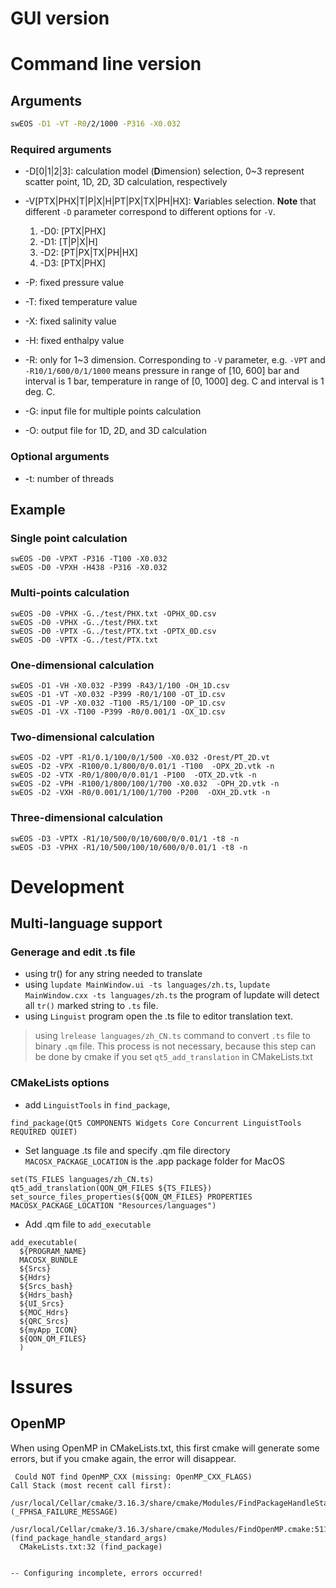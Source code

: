 

# GUI version

# Command line version

## Arguments

```bash
swEOS -D1 -VT -R0/2/1000 -P316 -X0.032
```

### Required arguments

* -D[0|1|2|3]: calculation model (**D**imension) selection, 0~3 represent scatter point, 1D, 2D, 3D calculation, respectively

* -V[PTX|PHX|T|P|X|H|PT|PX|TX|PH|HX]: **V**ariables selection. **Note** that different `-D` parameter correspond to different options for `-V`.

    1) -D0: [PTX|PHX]
    2) -D1: [T|P|X|H]
    3) -D2: [PT|PX|TX|PH|HX]
    4) -D3: [PTX|PHX]

* -P: fixed pressure value

* -T: fixed temperature value

* -X: fixed salinity value

* -H: fixed enthalpy value

* -R: only for 1~3 dimension. Corresponding to `-V` parameter, e.g. `-VPT` and `-R10/1/600/0/1/1000` means pressure in range of [10, 600] bar and interval is 1 bar, temperature in range of [0, 1000] deg. C and interval is 1 deg. C.

* -G: input file for multiple points calculation

* -O: output file for 1D, 2D, and 3D calculation

### Optional arguments

* -t: number of threads




## Example
### Single point calculation
```
swEOS -D0 -VPXT -P316 -T100 -X0.032
swEOS -D0 -VPXH -H438 -P316 -X0.032
```
### Multi-points calculation
```
swEOS -D0 -VPHX -G../test/PHX.txt -OPHX_0D.csv
swEOS -D0 -VPHX -G../test/PHX.txt
swEOS -D0 -VPTX -G../test/PTX.txt -OPTX_0D.csv
swEOS -D0 -VPTX -G../test/PTX.txt
```

### One-dimensional calculation

```
swEOS -D1 -VH -X0.032 -P399 -R43/1/100 -OH_1D.csv
swEOS -D1 -VT -X0.032 -P399 -R0/1/100 -OT_1D.csv
swEOS -D1 -VP -X0.032 -T100 -R5/1/100 -OP_1D.csv
swEOS -D1 -VX -T100 -P399 -R0/0.001/1 -OX_1D.csv
```

### Two-dimensional calculation

```
swEOS -D2 -VPT -R1/0.1/100/0/1/500 -X0.032 -Orest/PT_2D.vt 
swEOS -D2 -VPX -R100/0.1/800/0/0.01/1 -T100  -OPX_2D.vtk -n
swEOS -D2 -VTX -R0/1/800/0/0.01/1 -P100  -OTX_2D.vtk -n
swEOS -D2 -VPH -R100/1/800/100/1/700 -X0.032  -OPH_2D.vtk -n
swEOS -D2 -VXH -R0/0.001/1/100/1/700 -P200  -OXH_2D.vtk -n
```

### Three-dimensional calculation

```
swEOS -D3 -VPTX -R1/10/500/0/10/600/0/0.01/1 -t8 -n
swEOS -D3 -VPHX -R1/10/500/100/10/600/0/0.01/1 -t8 -n
```

# Development

## Multi-language support

### Generage and edit .ts file
* using tr() for any string needed to translate
* using `lupdate MainWindow.ui -ts languages/zh.ts`, `lupdate MainWindow.cxx -ts languages/zh.ts` the program of lupdate will detect all `tr()` marked string to `.ts` file.
* using `Linguist` program open the .ts file to editor translation text.
> using `lrelease languages/zh_CN.ts` command to convert `.ts` file to binary `.qm` file. This process is not necessary, because this step can be done by cmake if you set `qt5_add_translation` in CMakeLists.txt

### CMakeLists options

* add `LinguistTools` in `find_package`, 
```
find_package(Qt5 COMPONENTS Widgets Core Concurrent LinguistTools REQUIRED QUIET)
```

* Set language .ts file and specify .qm file directory
`MACOSX_PACKAGE_LOCATION` is the .app package folder for MacOS
```
set(TS_FILES languages/zh_CN.ts)
qt5_add_translation(QON_QM_FILES ${TS_FILES})
set_source_files_properties(${QON_QM_FILES} PROPERTIES MACOSX_PACKAGE_LOCATION "Resources/languages")
```

* Add .qm file to `add_executable`

```
add_executable(
  ${PROGRAM_NAME}  
  MACOSX_BUNDLE
  ${Srcs} 
  ${Hdrs} 
  ${Srcs_bash} 
  ${Hdrs_bash} 
  ${UI_Srcs} 
  ${MOC_Hdrs} 
  ${QRC_Srcs}
  ${myApp_ICON}
  ${QON_QM_FILES}
  )
```


# Issures

## OpenMP
When using OpenMP in CMakeLists.txt, this first cmake will generate some errors, but if you cmake again, the error will disappear.

```
 Could NOT find OpenMP_CXX (missing: OpenMP_CXX_FLAGS)
Call Stack (most recent call first):
  /usr/local/Cellar/cmake/3.16.3/share/cmake/Modules/FindPackageHandleStandardArgs.cmake:393 (_FPHSA_FAILURE_MESSAGE)
  /usr/local/Cellar/cmake/3.16.3/share/cmake/Modules/FindOpenMP.cmake:511 (find_package_handle_standard_args)
  CMakeLists.txt:32 (find_package)


-- Configuring incomplete, errors occurred!
```